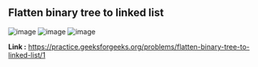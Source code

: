 ## Flatten binary tree to linked list

![image](https://user-images.githubusercontent.com/23376002/194599855-85add02e-8fda-4f2c-aea0-0260431adf6d.png)
![image](https://user-images.githubusercontent.com/23376002/194600032-fb3b619d-5285-493f-9922-26b6f1375d26.png)
![image](https://user-images.githubusercontent.com/23376002/194600115-1e1227c5-dee5-4565-b018-a14a9944eb08.png)


**Link :** https://practice.geeksforgeeks.org/problems/flatten-binary-tree-to-linked-list/1
